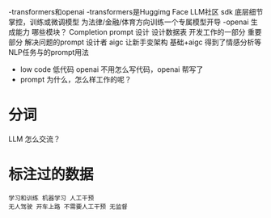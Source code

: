 -transformers和openai
  -transformers是Huggimg Face LLM社区 sdk
    底层细节掌控，训练或微调模型 为法律/金融/体育方向训练一个专属模型开导
  -openai 生成能力 哪些模块？
    Completion
    prompt 设计 设计数据表 开发工作的一部分 重要部分
    解决问题的prompt 设计者
  aigc 让新手变架构 基础+aigc
  得到了情感分析等NLP任务与的prompt用法

- low code 低代码
    openai 不用怎么写代码，openai 帮写了
- prompt 为什么，怎么样工作的呢？


# 分词
  LLM 怎么交流？
  
# 标注过的数据
    学习和训练 机器学习 人工干预
    无人驾驶 开车上路 不需要人工干预 无监督